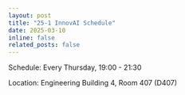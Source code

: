 ```yaml
---
layout: post
title: "25-1 InnovAI Schedule"
date: 2025-03-10
inline: false
related_posts: false
---
```


Schedule: Every Thursday, 19:00 - 21:30

Location: Engineering Building 4, Room 407 (D407)
